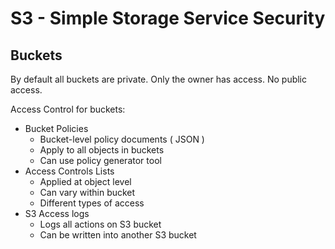 # S3 - Simple Storage Service Security #

## Buckets ##

By default all buckets are private. Only the owner has access. No public access.

Access Control for buckets:

* Bucket Policies
    - Bucket-level policy documents ( JSON )
    - Apply to all objects in buckets
    - Can use policy generator tool
* Access Controls Lists
    - Applied at object level
    - Can vary within bucket
    - Different types of access
* S3 Access logs
    - Logs all actions on S3 bucket
    - Can be written into another S3 bucket
